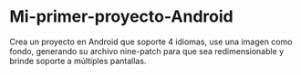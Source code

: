 # Mi-primer-proyecto-Android
Crea un proyecto en Android que soporte 4 idiomas, use una imagen como fondo, generando su archivo nine-patch para que sea redimensionable y brinde soporte a múltiples pantallas.
